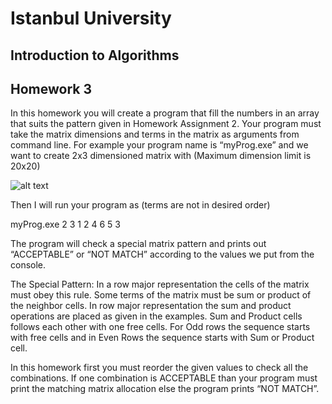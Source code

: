 # Istanbul University
## Introduction to Algorithms
## Homework 3

In this homework you will create a program that fill the numbers in an array that suits the pattern given in
Homework Assignment 2. Your program must take the matrix dimensions and terms in the matrix as
arguments from command line. For example your program name is “myProg.exe” and we want to create
2x3 dimensioned matrix with (Maximum dimension limit is 20x20)

![alt text](https://fatihbozik.files.wordpress.com/2015/02/resim10.png)

Then I will run your program as (terms are not in desired order)

myProg.exe 2 3 1 2 4 6 5 3

The program will check a special matrix pattern and prints out “ACCEPTABLE” or “NOT MATCH”
according to the values we put from the console.

The Special Pattern: In a row major representation the cells of the matrix must obey this rule. Some terms
of the matrix must be sum or product of the neighbor cells. In row major representation the sum and
product operations are placed as given in the examples. Sum and Product cells follows each other with one
free cells. For Odd rows the sequence starts with free cells and in Even Rows the sequence starts with
Sum or Product cell.

In this homework first you must reorder the given values to check all the combinations. If one
combination is ACCEPTABLE than your program must print the matching matrix allocation else the
program prints “NOT MATCH”.
